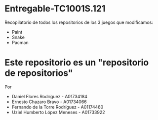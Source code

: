 # Entregable-TC1001S.121
Recopilatorio de todos los repositorios de los 3 juegos que modificamos:

- Paint
- Snake
- Pacman

# Este repositorio es un "repositorio de repositorios"

Por
- Daniel Flores Rodríguez - A01734184
- Ernesto Chazaro Bravo - A01734066
- Fernando de la Torre Rodríguez - A01174460
- Uziel Humberto López Meneses - A01733922

